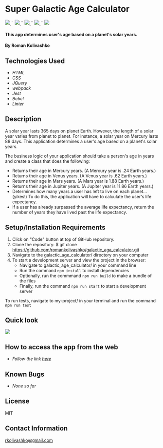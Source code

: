 # Super Galactic Age Calculator

<html>
<!-- Project Shields -->
    <p align="left">
        <a href="https://github.com/romankolivashko/galactic_age_calculator">
            <img src="https://img.shields.io/github/repo-size/romankolivashko/galactic_age_calculator?style=plastic">
        </a>
		  ¨
        <a href="https://github.com/romankolivashko/galactic_age_calculator/commits/main">
            <img src="https://img.shields.io/github/last-commit/romankolivashko/galactic_age_calculator?color=yellow&style=plastic">
        </a>
        ¨
        <a href="https://github.com/romankolivashko/galactic_age_calculator/stargazers">
            <img src="https://img.shields.io/github/stars/romankolivashko/galactic_age_calculator?color=yellow&style=plastic">
        </a>
        ¨
        <a href="https://github.com/romankolivashko/galactic_age_calculator/issues">
           <img src="https://img.shields.io/github/issues/romankolivashko/galactic_age_calculator?color=yellow&style=plastic">
        </a>
        ¨
        <a href="https://linkedin.com/in/rkolivashko">
            <img src="https://img.shields.io/badge/-LinkedIn-black.svg?style=plastic&logo=linkedin&colorB=2867B2">
        </a>
    </p> 
</html>

#### This app determines user's age based on a planet's solar years.

#### By Roman Kolivashko

## Technologies Used

* _HTML_
* _CSS_
* _JQuery_
* _webpack_
* _Jest_
* _Bebel_
* _Linter_

## Description
A solar year lasts 365 days on planet Earth. However, the length of a solar year varies from planet to planet. For instance, a solar year on Mercury lasts 88 days. This application determines a user's age based on a planet's solar years.

The business logic of your application should take a person's age in years and create a class that does the following:

* Returns their age in Mercury years. (A Mercury year is .24 Earth years.)
* Returns their age in Venus years. (A Venus year is .62 Earth years.)
* Returns their age in Mars years. (A Mars year is 1.88 Earth years.)
* Returns their age in Jupiter years. (A Jupiter year is 11.86 Earth years.)
* Determines how many years a user has left to live on each planet… (yikes!) To do this, the application will have to calculate the user's life expectancy. 
* If a user has already surpassed the average life expectancy, return the number of years they have lived past the life expectancy.
## Setup/Installation Requirements

1. Click on "Code" button at top of GitHub repository. 
2. Clone the repository: $ git clone https://github.com/romankolivashko/galactic_aga_calculator.git
3. Navigate to the galactic_age_calculator/ directory on your computer
4. To start a development server and view the project in the browser:
   * Navigate to galactic_age_calculator/ in your command line
   * Run the command `npm install` to install dependencies
   * Optionally, run the commmand `npm run build` to make a bundle of the files
   * Finally, run the command `npm run start` to start a development server
 
To run tests, navigate to my-project/ in your terminal and run the command `npm run test`

## Quick look
![](./assets/images/age_calc.gif)

## How to access the app from the web
* _Follow the link [here](https://elated-bell-30d3d7.netlify.app/)_ 
## Known Bugs

* _None so far_

## License
MIT
## Contact Information
rkolivashko@gmail.com